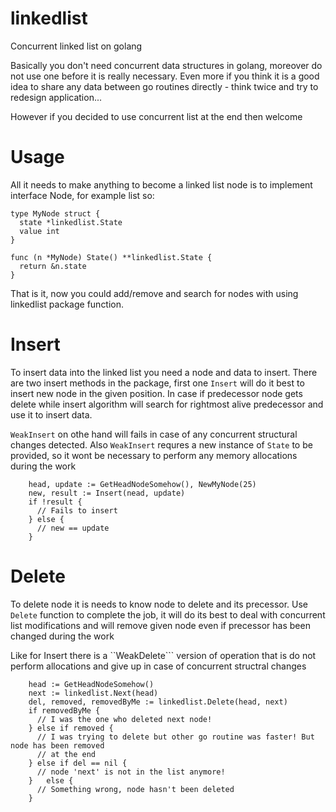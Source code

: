 # linkedlist
Concurrent linked list on golang

Basically you don't need concurrent data structures in golang, moreover do not use one before it is really necessary. Even more if you think it is a good idea to share any data between go routines directly - think twice and try to redesign application...

However if you decided to use concurrent list at the end then welcome

# Usage
All it needs to make anything to become a linked list node is to implement interface Node, for example list so:
```
type MyNode struct {
  state *linkedlist.State
  value int
}

func (n *MyNode) State() **linkedlist.State {
  return &n.state
}
```

That is it, now you could add/remove and search for nodes with using linkedlist package function.

# Insert
To insert data into the linked list you need a node and data to insert. There are two insert methods in the package, first one ```Insert``` will do it best to insert new node in the given position. In case if predecessor node gets delete while insert algorithm will search for rightmost alive predecessor and use it to insert data.

```WeakInsert``` on othe hand will fails in case of any concurrent structural changes detected. Also ```WeakInsert``` requres a new instance of ```State```  to be provided, so it wont be necessary to perform any memory allocations during the work

```
	head, update := GetHeadNodeSomehow(), NewMyNode(25)
	new, result := Insert(nead, update)
	if !result {
	  // Fails to insert
	} else {
	  // new == update
	}
```

# Delete
To delete node it is needs to know node to delete and its precessor. Use ```Delete``` function to complete the job, it will do its best to deal with concurrent list modifications and will remove given node even if precessor has been changed during the work

Like for Insert there is a ``WeakDelete``` version of operation that is do not perform allocations and give up in case of concurrent structral changes
```
	head := GetHeadNodeSomehow()
	next := linkedlist.Next(head)
	del, removed, removedByMe := linkedlist.Delete(head, next)
	if removedByMe {
	  // I was the one who deleted next node!
	} else if removed {
	  // I was trying to delete but other go routine was faster! But node has been removed
	  // at the end
	} else if del == nil {
	  // node 'next' is not in the list anymore!
	}	else {
	  // Something wrong, node hasn't been deleted
	}
```
